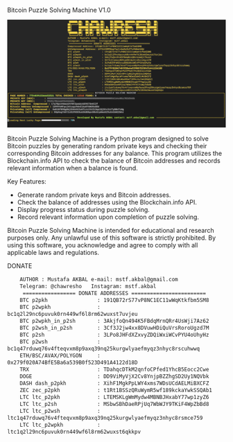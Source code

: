 Bitcoin Puzzle Solving Machine V1.0


![Alt text](https://github.com/chawresh/Bitcoin-Puzzle-Solving-Machine-V1.0/blob/cd28e9d5c1d095e39bdad9eaf6c7c924c3207045/puzzlescreenshot.png)


Bitcoin Puzzle Solving Machine is a Python program designed to solve Bitcoin puzzles by generating random private keys and checking their corresponding Bitcoin addresses for any balance. This program utilizes the Blockchain.info API to check the balance of Bitcoin addresses and records relevant information when a balance is found.

Key Features:
- Generate random private keys and Bitcoin addresses.
- Check the balance of addresses using the Blockchain.info API.
- Display progress status during puzzle solving.
- Record relevant information upon completion of puzzle solving.

Bitcoin Puzzle Solving Machine is intended for educational and research purposes only. Any unlawful use of this software is strictly prohibited. By using this software, you acknowledge and agree to comply with all applicable laws and regulations.


DONATE

        AUTHOR : Mustafa AKBAL e-mail: mstf.akbal@gmail.com 
        Telegram: @chawresho   Instagram: mstf.akbal
         ================= DONATE ADDRESSES ========================
        BTC p2pkh                : 191QB72rS77vP8NC1EC11wWqKtkfbm5SM8
        BTC p2wpkh               : bc1q2l29nc6puvuk0rn449wf6l8rm62wuxst7uvjeu
        BTC p2wpkh_in_p2sh       : 3AkjfoQn494K5FBdqMrnQRr4UsWji7Az62
        BTC p2wsh_in_p2sh        : 3Cf3J2jw4xx8DVuwHDiQuVrsRoroUgzd7M
        BTC p2sh                 : 3LPo8JHFdXZxvyZDQiWxiWCvPYU4oUhyHz
        BTC p2wsh                : bc1q47rduwq76v4fteqvxm8p9axq39nq25kurgwlyaefmyqz3nhyc8rscuhwwq
        ETH/BSC/AVAX/POLYGON     : 0x279f020A74BfE5Ba6a539B0f523D491A4122d18D
        TRX                      : TDahqcDTkM2qnfoCPfed1YhcB5Eocc2Cwe
        DOGE                     : DD9ViMyVjX2Cv8YnjpBZZhgSD2Uy1NQVbk
        DASH dash_p2pkh          : XihF1MgkPpLWY4xms7WDsUCdAELMiBXCFZ
        ZEC zec_p2pkh            : t1Rt1BSSzQRuWymR5wf189kckaYwkSSQAb1
        LTC ltc_p2pkh            : LTEMSKLgWmMydw4MBNBJHxabY77wp1zyZ6
        LTC ltc_p2sh             : MSbwSBhDaeRPjUq7WbWJY9TKiF4WpZbBd8
        LTC ltc_p2wsh            : ltc1q47rduwq76v4fteqvxm8p9axq39nq25kurgwlyaefmyqz3nhyc8rsmce759
        LTC ltc_p2wpkh           : ltc1q2l29nc6puvuk0rn449wf6l8rm62wuxst6qkkpv
